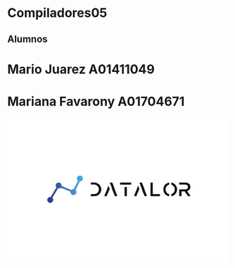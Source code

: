 # Compiladores05

## Alumnos
# Mario Juarez A01411049
# Mariana Favarony A01704671

![This is an image](/Assets/logo.png)
